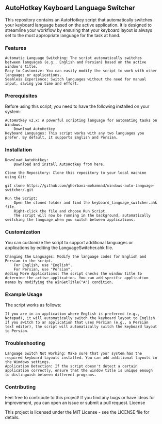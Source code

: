 ## AutoHotkey Keyboard Language Switcher

This repository contains an AutoHotkey script that automatically switches your keyboard language based on the active application. It is designed to streamline your workflow by ensuring that your keyboard layout is always set to the most appropriate language for the task at hand.

### Features

    Automatic Language Switching: The script automatically switches between languages (e.g., English and Persian) based on the active window's title.
    Easy to Customize: You can easily modify the script to work with other languages or applications.
    Seamless Experience: Switch languages without the need for manual input, saving you time and effort.

### Prerequisites

Before using this script, you need to have the following installed on your system:

    AutoHotkey v2.x: A powerful scripting language for automating tasks on Windows.
        Download AutoHotkey
    Keyboard Languages: This script works with any two languages you prefer. By default, it supports English and Persian.

### Installation

    Download AutoHotkey:
        Download and install AutoHotkey from here.

    Clone the Repository: Clone this repository to your local machine using Git:

    git clone https://github.com/ghorbani-mohammad/windows-auto-language-switcher/.git

    Run the Script:
        Open the cloned folder and find the keyboard_language_switcher.ahk file.
        Right-click the file and choose Run Script.
        The script will now be running in the background, automatically switching the language when you switch between applications.

### Customization

You can customize the script to support additional languages or applications by editing the LanguageSwitcher.ahk file.

    Changing the Languages: Modify the language codes for English and Persian in the script.
        For English, use "English".
        For Persian, use "Persian".
    Adding More Applications: The script checks the window title to determine the active application. You can add specific application names by modifying the WinGetTitle("A") condition.

### Example Usage

The script works as follows:

    If you are in an application where English is preferred (e.g., Notepad), it will automatically switch the keyboard layout to English.
    If you switch to an application that uses Persian (e.g., a Persian text editor), the script will automatically switch the keyboard layout to Persian.

### Troubleshooting

    Language Switch Not Working: Make sure that your system has the required keyboard layouts installed. You can add additional layouts in the Windows settings.
    Application Detection: If the script doesn't detect a certain application correctly, ensure that the window title is unique enough to distinguish between different programs.

### Contributing

Feel free to contribute to this project! If you find any bugs or have ideas for improvement, you can open an issue or submit a pull request.
License

This project is licensed under the MIT License - see the LICENSE file for details.
